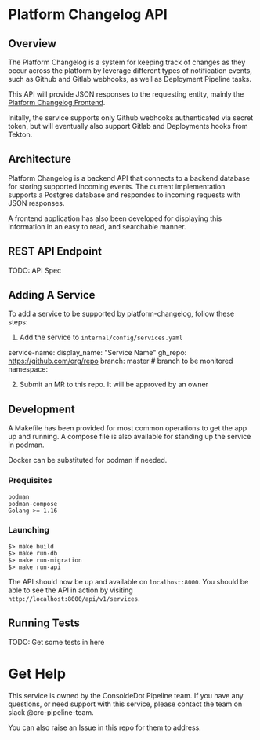 # Platform Changelog API

## Overview

The Platform Changelog is a system for keeping track of changes as they occur
across the platform by leverage different types of notification events, such as
Github and Gitlab webhooks, as well as Deployment Pipeline tasks.

This API will provide JSON responses to the requesting entity, mainly the [Platform
Changelog Frontend](https://www.github.com/redhatinsights/platform-changelog).

Initally, the service supports only Github webhooks authenticated via secret
token, but will eventually also support Gitlab and Deployments hooks from Tekton.

## Architecture

Platform Changelog is a backend API that connects to a backend database for storing
supported incoming events. The current implementation supports a Postgres database
and respondes to incoming requests with JSON responses.

A frontend application has also been developed for displaying this information in
an easy to read, and searchable manner.

## REST API Endpoint

TODO: API Spec

## Adding A Service

To add a service to be supported by platform-changelog, follow these steps:

1. Add the service to `internal/config/services.yaml`
  
  service-name:
    display_name: "Service Name"
    gh_repo: <https://github.com/org/repo>
    branch: master # branch to be monitored
    namespace: <namespace of the project>

2. Submit an MR to this repo. It will be approved by an owner

## Development

A Makefile has been provided for most common operations to get the app up and running.
A compose file is also available for standing up the service in podman.

Docker can be substituted for podman if needed.

### Prequisites

    podman
    podman-compose
    Golang >= 1.16

### Launching

    $> make build
    $> make run-db
    $> make run-migration
    $> make run-api

The API should now be up and available on `localhost:8000`. You should be able to
see the API in action by visiting `http://localhost:8000/api/v1/services`.

## Running Tests

TODO: Get some tests in here

# Get Help

This service is owned by the ConsoldeDot Pipeline team. If you have any questions, or
need support with this service, please contact the team on slack @crc-pipeline-team.

You can also raise an Issue in this repo for them to address.
